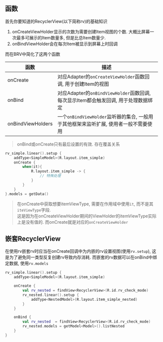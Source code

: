 ## 函数

首先你要知道的RecyclerView(以下简称rv)的基础知识

1. onCreateViewHolder显示的次数为需要创建Item视图的个数. 大概比屏幕一次最多可展示的Item数量多, 但是比总Item数量少.
2. onBindViewHolder会在每次Item被显示到屏幕上时回调

而在BRV中简化了这两个函数

| 函数 | 描述 |
|-|-|
| onCreate | 对应Adapter的`onCreateViewHolder`函数回调, 用于创建Item的视图 |
| onBind | 对应Adapter的`onBindViewHolder`函数回调, 每次显示Item都会触发回调, 用于处理数据绑定 |
| onBindViewHolders | 一个`onBindViewHolder`监听器的集合, 一般用于其他框架来监听扩展, 使用者一般不需要使用 |

> onBind或onCreate只有最后设置的有效. 存在覆盖关系

```kotlin
rv_simple.linear().setup {
    addType<SimpleModel>(R.layout.item_simple)
    onCreate {
        when(it){
            R.layout.item_simple -> {
                // 特殊处理
            }
        }
    }
}.models = getData()
```

> 在onCreate中获取想要itemViewType, 需要在作用域中使用`it`, 而不是其`iteViewType`字段. <br>
> 这是因为在onCreateViewHolder期间的ViewHolder的itemViewType实际上是没有值的. 而onCreate就是对应的`onCreateViewHolder`


## 嵌套RecyclerView

在使用rv嵌套rv时应当在onCreate回调中为内嵌的rv设置视图(使用`rv.setup`), 这是为了避免同一类型反复创建rv导致内存消耗.  而嵌套的rv数据可以在onBind中绑定数据, 使用`rv.models`

```kotlin
rv_simple.linear().setup {
    addType<SimpleModel>(R.layout.item_simple)

    onCreate {
        val rv_nested = findView<RecyclerView>(R.id.rv_check_mode)
        rv_nested.linear().setup {
            addType<NestedModel>(R.layout.item_simple_nested)
        }
    }

    onBind {
        val rv_nested  = findView<RecyclerView>(R.id.rv_check_mode)
        rv_nested.models = getModel<Model>().listNested
    }
}
```